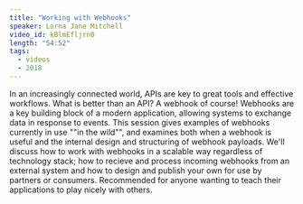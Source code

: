 ```yaml
---
title: "Working with Webhooks"
speaker: Lorna Jane Mitchell
video_id: kBlmEfljrn0
length: "54:52"
tags:
  - videos
  - 2018
---
```


In an increasingly connected world, APIs are key to great tools and effective workflows. What is better than an API? A webhook of course! Webhooks are a key building block of a modern application, allowing systems to exchange data in response to events. This session gives examples of webhooks currently in use ""in the wild"", and examines both when a webhook is useful and the internal design and structuring of webhook payloads. We'll discuss how to work with webhooks in a scalable way regardless of technology stack; how to recieve and process incoming webhooks from an external system and how to design and publish your own for use by partners or consumers. Recommended for anyone wanting to teach their applications to play nicely with others.
